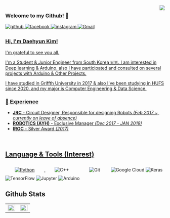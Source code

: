<div align="right">
<img src="https://komarev.com/ghpvc/?username=Daehyun-Bigbread&&style=flat-square" align="right" />
</div> 

### Welcome to my Github! 👋

<a href="https://github.com/Daehyun-Bigbread" target="_blank">
<img src=https://img.shields.io/badge/github-%2324292e.svg?&style=for-the-badge&logo=github&logoColor=white alt=github style="margin-bottom: 5px;" />
</a>
<a href="https://www.facebook.com/bigdarkgold" target="_blank">
<img src=https://img.shields.io/badge/facebook-%232E87FB.svg?&style=for-the-badge&logo=facebook&logoColor=white alt=facebook style="margin-bottom: 5px;" />
</a>
<a href="https://www.instagram.com/dolphin._.bigbread" target="_blank">
<img src=https://img.shields.io/badge/instagram-%23000000.svg?&style=for-the-badge&logo=instagram&logoColor=white&color=dd2a7b alt=instagram style="margin-bottom: 5px;" />
</a>
<a href="bigdarkgold@gmail.com" target="_blank">
<img alt="Gmail" src="https://img.shields.io/badge/Gmail-D14836?style=for-the-badge&logo=gmail&logoColor=white" />

### Hi, I'm Daehyun Kim!

I'm grateful to see you all. 

I'm a Student & Junior Engineer from South Korea 🇰🇷. I am interested in Deep learning & Arduino. also I have participated and consulted on several projects with Arduino & Other Projects.

I have studied in Griffth University in 2017 & also I've been studying in HUFS since 2020. and my major is Computer Engineering & Data Science.

### 💫 Experience
- **JRC** - Circuit Designer, Responsible for designing Robots *(Feb 2017 ~, currently on leave of absence)*
- **ROBOTICS (AYH)** - Exclusive Manager *(Dec 2017 - JAN 2019)* 
- **IROC** - Silver Award *(2017)*
<br/>  

## Language & Tools (Interest)

<div sttyle='float:left'>
<img alt="Python" src="https://img.shields.io/badge/python%20-%2314354C.svg?&style=for-the-badge&logo=python&logoColor=white" style="height: auto; margin-left: 20px; margin-right: 20px; padding: 10px;"/>
</a>
<img alt="C++" src="https://img.shields.io/badge/c++%20-%2300599C.svg?&style=for-the-badge&logo=c%2B%2B&ogoColor=white" style="height: auto; margin-left: 20px; margin-right: 20px; padding: 10px;"/>
</a>
<img alt="Git" src="https://img.shields.io/badge/git%20-%23F05033.svg?&style=for-the-badge&logo=git&logoColor=white" style="height: auto; margin-left: 20px; margin-right: 20px; padding: 10px;"/>
</a>
<img alt="Google Cloud" src="https://img.shields.io/badge/Google%20Cloud%20-%234285F4.svg?&style=for-the-badge&logo=google-cloud&logoColor=white"/>
</a>
<img alt="Keras" src="https://img.shields.io/badge/Keras%20-%23D00000.svg?&style=for-the-badge&logo=Keras&logoColor=white"/>
</a>
<img alt="TensorFlow" src="https://img.shields.io/badge/TensorFlow%20-%23FF6F00.svg?&style=for-the-badge&logo=TensorFlow&logoColor=white" />
</a>
<img alt="Jupyter" src="https://img.shields.io/badge/Jupyter%20-%23F37626.svg?&style=for-the-badge&logo=Jupyter&logoColor=white" />
</a>
<img alt="Arduino" src="https://img.shields.io/badge/-Arduino-00979D?style=for-the-badge&logo=Arduino&logoColor=white"/>


<br/>  

## Github Stats  
<table><tr><td valign="top" width="50%">

<img src="https://github-readme-stats.vercel.app/api?username=Daehyun-Bigbread&show_icons=true&count_private=true&hide_border=true" align="left" style="width: 100%" />

</td><td valign="top" width="50%">

<img src="https://github-readme-stats.vercel.app/api/top-langs/?username=Daehyun-Bigbread&hide_border=true&layout=compact" align="left" style="width: 100%" />

</td></tr></table>  

<br/>  




<!--
**Daehyun-Bigbread/Daehyun-Bigbread** is a ✨ _special_ ✨ repository because its `README.md` (this file) appears on your GitHub profile.

Here are some ideas to get you started:

- 🔭 I’m currently working on ...
- 🌱 I’m currently learning ...
- 👯 I’m looking to collaborate on ...
- 🤔 I’m looking for help with ...
- 💬 Ask me about ...
- 📫 How to reach me: ...
- 😄 Pronouns: ...
- ⚡ Fun fact: ...
-->
